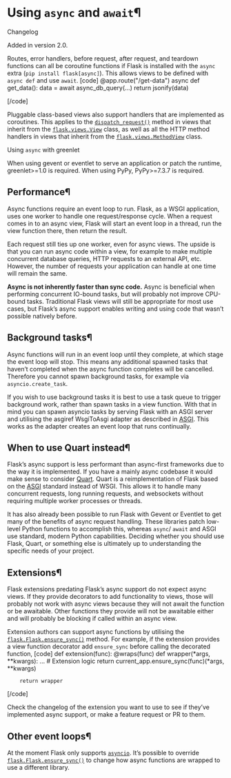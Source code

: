 # Using `async` and `await`¶

Changelog

Added in version 2.0.

Routes, error handlers, before request, after request, and teardown functions can all be coroutine functions if Flask is installed with the `async` extra (`pip install flask[async]`). This allows views to be defined with `async def` and use `await`.
[code] 
    @app.route("/get-data")
    async def get_data():
        data = await async_db_query(...)
        return jsonify(data)
    
[/code]

Pluggable class-based views also support handlers that are implemented as coroutines. This applies to the [`dispatch_request()`](../api/#flask.views.View.dispatch_request "flask.views.View.dispatch_request") method in views that inherit from the [`flask.views.View`](../api/#flask.views.View "flask.views.View") class, as well as all the HTTP method handlers in views that inherit from the [`flask.views.MethodView`](../api/#flask.views.MethodView "flask.views.MethodView") class.

Using `async` with greenlet

When using gevent or eventlet to serve an application or patch the runtime, greenlet>=1.0 is required. When using PyPy, PyPy>=7.3.7 is required.

## Performance¶

Async functions require an event loop to run. Flask, as a WSGI application, uses one worker to handle one request/response cycle. When a request comes in to an async view, Flask will start an event loop in a thread, run the view function there, then return the result.

Each request still ties up one worker, even for async views. The upside is that you can run async code within a view, for example to make multiple concurrent database queries, HTTP requests to an external API, etc. However, the number of requests your application can handle at one time will remain the same.

**Async is not inherently faster than sync code.** Async is beneficial when performing concurrent IO-bound tasks, but will probably not improve CPU-bound tasks. Traditional Flask views will still be appropriate for most use cases, but Flask’s async support enables writing and using code that wasn’t possible natively before.

## Background tasks¶

Async functions will run in an event loop until they complete, at which stage the event loop will stop. This means any additional spawned tasks that haven’t completed when the async function completes will be cancelled. Therefore you cannot spawn background tasks, for example via `asyncio.create_task`.

If you wish to use background tasks it is best to use a task queue to trigger background work, rather than spawn tasks in a view function. With that in mind you can spawn asyncio tasks by serving Flask with an ASGI server and utilising the asgiref WsgiToAsgi adapter as described in [ASGI](../deploying/asgi/). This works as the adapter creates an event loop that runs continually.

## When to use Quart instead¶

Flask’s async support is less performant than async-first frameworks due to the way it is implemented. If you have a mainly async codebase it would make sense to consider [Quart](https://github.com/pallets/quart). Quart is a reimplementation of Flask based on the [ASGI](https://asgi.readthedocs.io/en/latest/) standard instead of WSGI. This allows it to handle many concurrent requests, long running requests, and websockets without requiring multiple worker processes or threads.

It has also already been possible to run Flask with Gevent or Eventlet to get many of the benefits of async request handling. These libraries patch low-level Python functions to accomplish this, whereas `async`/ `await` and ASGI use standard, modern Python capabilities. Deciding whether you should use Flask, Quart, or something else is ultimately up to understanding the specific needs of your project.

## Extensions¶

Flask extensions predating Flask’s async support do not expect async views. If they provide decorators to add functionality to views, those will probably not work with async views because they will not await the function or be awaitable. Other functions they provide will not be awaitable either and will probably be blocking if called within an async view.

Extension authors can support async functions by utilising the [`flask.Flask.ensure_sync()`](../api/#flask.Flask.ensure_sync "flask.Flask.ensure_sync") method. For example, if the extension provides a view function decorator add `ensure_sync` before calling the decorated function,
[code] 
    def extension(func):
        @wraps(func)
        def wrapper(*args, **kwargs):
            ...  # Extension logic
            return current_app.ensure_sync(func)(*args, **kwargs)
    
        return wrapper
    
[/code]

Check the changelog of the extension you want to use to see if they’ve implemented async support, or make a feature request or PR to them.

## Other event loops¶

At the moment Flask only supports [`asyncio`](https://docs.python.org/3/library/asyncio.html#module-asyncio "\(in Python v3.13\)"). It’s possible to override [`flask.Flask.ensure_sync()`](../api/#flask.Flask.ensure_sync "flask.Flask.ensure_sync") to change how async functions are wrapped to use a different library.
